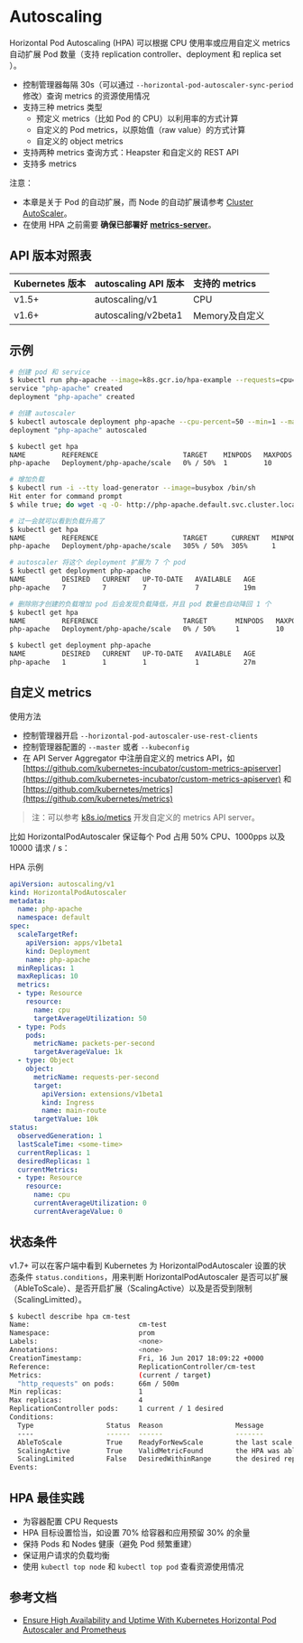 # Autoscaling

Horizontal Pod Autoscaling \(HPA\) 可以根据 CPU 使用率或应用自定义 metrics 自动扩展 Pod 数量（支持 replication controller、deployment 和 replica set ）。

* 控制管理器每隔 30s（可以通过 `--horizontal-pod-autoscaler-sync-period` 修改）查询 metrics 的资源使用情况
* 支持三种 metrics 类型
  * 预定义 metrics（比如 Pod 的 CPU）以利用率的方式计算
  * 自定义的 Pod metrics，以原始值（raw value）的方式计算
  * 自定义的 object metrics
* 支持两种 metrics 查询方式：Heapster 和自定义的 REST API
* 支持多 metrics

注意：

* 本章是关于 Pod 的自动扩展，而 Node 的自动扩展请参考 [Cluster AutoScaler](../../setup/addon-list/cluster-autoscaler.md)。
* 在使用 HPA 之前需要 **确保已部署好** [**metrics-server**](../../setup/addon-list/metrics.md)。

## API 版本对照表

| Kubernetes 版本 | autoscaling API 版本 | 支持的 metrics |
| :--- | :--- | :--- |
| v1.5+ | autoscaling/v1 | CPU |
| v1.6+ | autoscaling/v2beta1 | Memory及自定义 |

## 示例

```bash
# 创建 pod 和 service
$ kubectl run php-apache --image=k8s.gcr.io/hpa-example --requests=cpu=200m --expose --port=80
service "php-apache" created
deployment "php-apache" created

# 创建 autoscaler
$ kubectl autoscale deployment php-apache --cpu-percent=50 --min=1 --max=10
deployment "php-apache" autoscaled

$ kubectl get hpa
NAME         REFERENCE                     TARGET    MINPODS   MAXPODS   REPLICAS   AGE
php-apache   Deployment/php-apache/scale   0% / 50%  1         10        1          18s

# 增加负载
$ kubectl run -i --tty load-generator --image=busybox /bin/sh
Hit enter for command prompt
$ while true; do wget -q -O- http://php-apache.default.svc.cluster.local; done

# 过一会就可以看到负载升高了
$ kubectl get hpa
NAME         REFERENCE                     TARGET      CURRENT   MINPODS   MAXPODS   REPLICAS   AGE
php-apache   Deployment/php-apache/scale   305% / 50%  305%      1         10        1          3m

# autoscaler 将这个 deployment 扩展为 7 个 pod
$ kubectl get deployment php-apache
NAME         DESIRED   CURRENT   UP-TO-DATE   AVAILABLE   AGE
php-apache   7         7         7            7           19m

# 删除刚才创建的负载增加 pod 后会发现负载降低，并且 pod 数量也自动降回 1 个
$ kubectl get hpa
NAME         REFERENCE                     TARGET       MINPODS   MAXPODS   REPLICAS   AGE
php-apache   Deployment/php-apache/scale   0% / 50%     1         10        1          11m

$ kubectl get deployment php-apache
NAME         DESIRED   CURRENT   UP-TO-DATE   AVAILABLE   AGE
php-apache   1         1         1            1           27m
```

## 自定义 metrics

使用方法

* 控制管理器开启 `--horizontal-pod-autoscaler-use-rest-clients`
* 控制管理器配置的 `--master` 或者 `--kubeconfig`
* 在 API Server Aggregator 中注册自定义的 metrics API，如 [https://github.com/kubernetes-incubator/custom-metrics-apiserver](https://github.com/kubernetes-incubator/custom-metrics-apiserver) 和 [https://github.com/kubernetes/metrics](https://github.com/kubernetes/metrics)

> 注：可以参考 [k8s.io/metics](https://github.com/kubernetes/metrics) 开发自定义的 metrics API server。

比如 HorizontalPodAutoscaler 保证每个 Pod 占用 50% CPU、1000pps 以及 10000 请求 / s：

HPA 示例

```yaml
apiVersion: autoscaling/v1
kind: HorizontalPodAutoscaler
metadata:
  name: php-apache
  namespace: default
spec:
  scaleTargetRef:
    apiVersion: apps/v1beta1
    kind: Deployment
    name: php-apache
  minReplicas: 1
  maxReplicas: 10
  metrics:
  - type: Resource
    resource:
      name: cpu
      targetAverageUtilization: 50
  - type: Pods
    pods:
      metricName: packets-per-second
      targetAverageValue: 1k
  - type: Object
    object:
      metricName: requests-per-second
      target:
        apiVersion: extensions/v1beta1
        kind: Ingress
        name: main-route
      targetValue: 10k
status:
  observedGeneration: 1
  lastScaleTime: <some-time>
  currentReplicas: 1
  desiredReplicas: 1
  currentMetrics:
  - type: Resource
    resource:
      name: cpu
      currentAverageUtilization: 0
      currentAverageValue: 0
```

## 状态条件

v1.7+ 可以在客户端中看到 Kubernetes 为 HorizontalPodAutoscaler 设置的状态条件 `status.conditions`，用来判断 HorizontalPodAutoscaler 是否可以扩展（AbleToScale）、是否开启扩展（ScalingActive）以及是否受到限制（ScalingLimitted）。

```bash
$ kubectl describe hpa cm-test
Name:                           cm-test
Namespace:                      prom
Labels:                         <none>
Annotations:                    <none>
CreationTimestamp:              Fri, 16 Jun 2017 18:09:22 +0000
Reference:                      ReplicationController/cm-test
Metrics:                        (current / target)
  "http_requests" on pods:      66m / 500m
Min replicas:                   1
Max replicas:                   4
ReplicationController pods:     1 current / 1 desired
Conditions:
  Type                  Status  Reason                  Message
  ----                  ------  ------                  -------
  AbleToScale           True    ReadyForNewScale        the last scale time was sufficiently old as to warrant a new scale
  ScalingActive         True    ValidMetricFound        the HPA was able to successfully calculate a replica count from pods metric http_requests
  ScalingLimited        False   DesiredWithinRange      the desired replica count is within the acceptable range
Events:
```

## HPA 最佳实践

* 为容器配置 CPU Requests
* HPA 目标设置恰当，如设置 70% 给容器和应用预留 30% 的余量
* 保持 Pods 和 Nodes 健康（避免 Pod 频繁重建）
* 保证用户请求的负载均衡
* 使用 `kubectl top node` 和 `kubectl top pod` 查看资源使用情况

## 参考文档

* [Ensure High Availability and Uptime With Kubernetes Horizontal Pod Autoscaler and Prometheus](https://www.weave.works/blog/kubernetes-horizontal-pod-autoscaler-and-prometheus)

